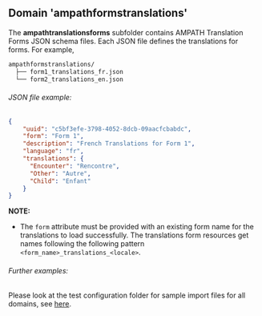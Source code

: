 ## Domain 'ampathformstranslations'
The **ampathtranslationsforms** subfolder contains AMPATH Translation Forms JSON schema files. Each JSON file defines the translations for forms. For example,

```bash
ampathformstranslations/
  ├── form1_translations_fr.json
  └── form2_translations_en.json
```

###### JSON file example:
```json
{
    "uuid": "c5bf3efe-3798-4052-8dcb-09aacfcbabdc",
    "form": "Form 1",
    "description": "French Translations for Form 1",
    "language": "fr",
    "translations": {
      "Encounter": "Rencontre",
      "Other": "Autre",
      "Child": "Enfant"
    }
}
```

**NOTE:** 
* The `form` attribute must be provided with an existing form name for the translations to load successfully. The translations form resources get names following the following pattern `<form_name>_translations_<locale>`.

###### Further examples:
Please look at the test configuration folder for sample import files for all domains, see [here](../api/src/test/resources/testAppDataDir/configuration).
